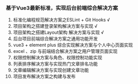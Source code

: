 ### 基于Vue3最新标准，实现后台前端综合解决方案



1. 标准化编程规范解决方案之ESLint + Git Hooks    √
2. 项目架构之搭建登录架构解决方案与实现      √
3. 项目架构之搭建Layout架构 解决方案与实现      √
4. 后台项目前端综合解决方案之通用功能开发
5. vue3 + element plus 综合实现解决方案与个人中心页面实现
6. excel 、zip 与前端结合解决方案之用户管理页面实现
7. 权限控制解决方案与角色、权限控制功能实现
8. 列表排序解决方案与实现热门文章排名功能
9. 文章编辑解决方案与实现创建文章功能
10. 项目发布解决方案之构建与发布